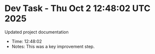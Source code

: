 # Dev Task - Thu Oct  2 12:48:02 UTC 2025
Updated project documentation
- Time: 12:48:02
- Notes: This was a key improvement step.
